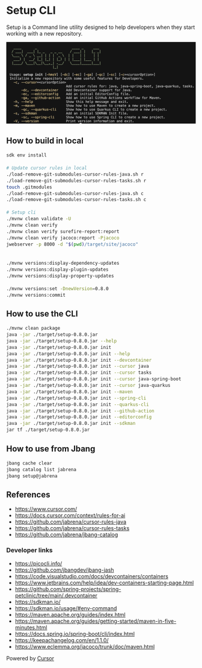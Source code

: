 # Setup CLI

Setup is a Command line utility designed to help developers when they start working with a new repository.

![](./docs/setup-cli-screenshot.png)

## How to build in local

```bash
sdk env install

# Update cursor rules in local
./load-remove-git-submodules-cursor-rules-java.sh r
./load-remove-git-submodules-cursor-rules-tasks.sh r
touch .gitmodules
./load-remove-git-submodules-cursor-rules-java.sh c
./load-remove-git-submodules-cursor-rules-tasks.sh c

# Setup cli
./mvnw clean validate -U
./mvnw clean verify
./mvnw clean verify surefire-report:report
./mvnw clean verify jacoco:report -Pjacoco
jwebserver -p 8000 -d "$(pwd)/target/site/jacoco"


./mvnw versions:display-dependency-updates
./mvnw versions:display-plugin-updates
./mvnw versions:display-property-updates

./mvnw versions:set -DnewVersion=0.8.0
./mvnw versions:commit
```

## How to use the CLI

```bash
./mvnw clean package
java -jar ./target/setup-0.8.0.jar
java -jar ./target/setup-0.8.0.jar --help
java -jar ./target/setup-0.8.0.jar init
java -jar ./target/setup-0.8.0.jar init --help
java -jar ./target/setup-0.8.0.jar init --devcontainer
java -jar ./target/setup-0.8.0.jar init --cursor java
java -jar ./target/setup-0.8.0.jar init --cursor tasks
java -jar ./target/setup-0.8.0.jar init --cursor java-spring-boot
java -jar ./target/setup-0.8.0.jar init --cursor java-quarkus
java -jar ./target/setup-0.8.0.jar init --maven
java -jar ./target/setup-0.8.0.jar init --spring-cli
java -jar ./target/setup-0.8.0.jar init --quarkus-cli
java -jar ./target/setup-0.8.0.jar init --github-action
java -jar ./target/setup-0.8.0.jar init --editorconfig
java -jar ./target/setup-0.8.0.jar init --sdkman
jar tf ./target/setup-0.8.0.jar
```

## How to use from Jbang

```bash
jbang cache clear
jbang catalog list jabrena
jbang setup@jabrena
```

## References

- https://www.cursor.com/
- https://docs.cursor.com/context/rules-for-ai
- https://github.com/jabrena/cursor-rules-java
- https://github.com/jabrena/cursor-rules-tasks
- https://github.com/jabrena/jbang-catalog

### Developer links

- https://picocli.info/
- https://github.com/jbangdev/jbang-jash
- https://code.visualstudio.com/docs/devcontainers/containers
- https://www.jetbrains.com/help/idea/dev-containers-starting-page.html
- https://github.com/spring-projects/spring-petclinic/tree/main/.devcontainer
- https://sdkman.io/
- https://sdkman.io/usage/#env-command
- https://maven.apache.org/guides/index.html
- https://maven.apache.org/guides/getting-started/maven-in-five-minutes.html
- https://docs.spring.io/spring-boot/cli/index.html
- https://keepachangelog.com/en/1.1.0/
- https://www.eclemma.org/jacoco/trunk/doc/maven.html

Powered by [Cursor](https://www.cursor.com/)
